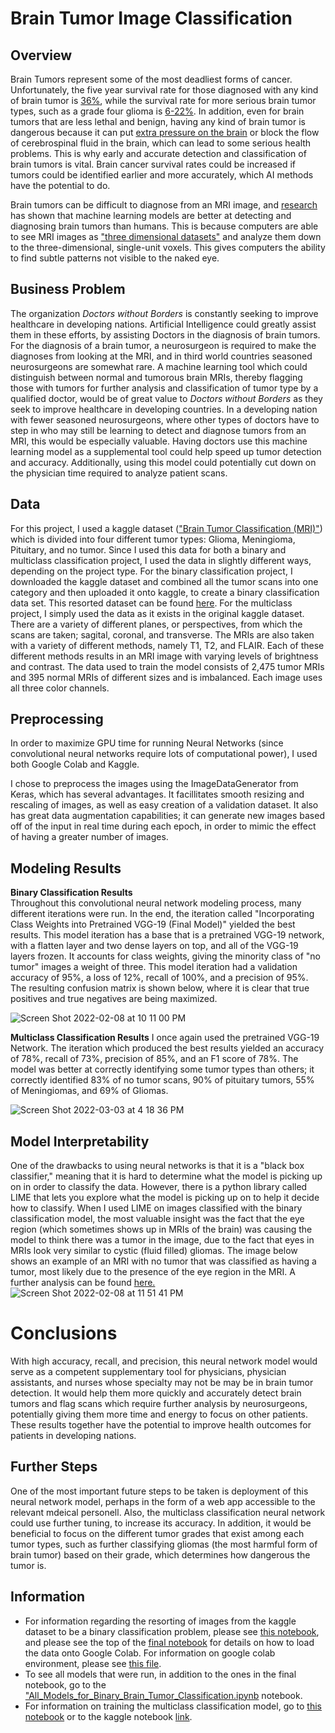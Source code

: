 # Brain Tumor Image Classification

## Overview
Brain Tumors represent some of the most deadliest forms of cancer. Unfortunately, the five year survival rate for those diagnosed with any kind of brain tumor is [36%](https://www.cancer.net/cancer-types/brain-tumor/statistics), while the survival rate for more serious brain tumor types, such as a grade four glioma is [6-22%](https://moffitt.org/cancers/brain-cancer/survival-rate/). In addition, even for brain tumors that are less lethal and benign, having any kind of brain tumor is dangerous because it can put [extra pressure on the brain](https://www.hopkinsmedicine.org/health/conditions-and-diseases/brain-tumor) or block the flow of cerebrospinal fluid in the brain, which can lead to some serious health problems. This is why early and accurate detection and classification of brain tumors is vital. Brain cancer survival rates could be increased if tumors could be identified earlier and more accurately, which AI methods have the potential to do.

Brain tumors can be difficult to diagnose from an MRI image, and [research](https://www.ncbi.nlm.nih.gov/pmc/articles/PMC8508169/) has shown that machine learning models are better at detecting and diagnosing brain tumors than humans. This is because computers are able to see MRI images as ["three dimensional datasets"](https://www.ncbi.nlm.nih.gov/pmc/articles/PMC8508169/) and analyze them down to the three-dimensional, single-unit voxels. This gives computers the ability to find subtle patterns not visible to the naked eye.

## Business Problem
The organization *Doctors without Borders* is constantly seeking to improve healthcare in developing nations. Artificial Intelligence could greatly assist them in these efforts, by assisting Doctors in the diagnosis of brain tumors. For the diagnosis of a brain tumor, a neurosurgeon is required to make the diagnoses from looking at the MRI, and in third world countries seasoned neurosurgeons are somewhat rare. A machine learning tool which could distinguish between normal and tumorous brain MRIs, thereby flagging those with tumors for further analysis and classification of tumor type by a qualified doctor, would be of great value to *Doctors without Borders* as they seek to improve healthcare in developing countries. In a developing nation with fewer seasoned neurosurgeons, where other types of doctors have to step in who may still be learning to detect and diagnose tumors from an MRI, this would be especially valuable. Having doctors use this machine learning model as a supplemental tool could help speed up tumor detection and accuracy. Additionally, using this model could potentially cut down on the physician time required to analyze patient scans. 

## Data
For this project, I used a kaggle dataset (["Brain Tumor Classification (MRI)"](https://www.kaggle.com/sartajbhuvaji/brain-tumor-classification-mri)) which is divided into four different tumor types: Glioma, Meningioma, Pituitary, and no tumor. Since I used this data for both a binary and multiclass classification project, I used the data in slightly different ways, depending on the project type. For the binary classification project, I downloaded the kaggle dataset and combined all the tumor scans into one category and then uploaded it onto kaggle, to create a binary classification data set. This resorted dataset can be found [here](https://www.kaggle.com/brookejudithsmyth/resortedbraintumorclassificationmridata). For the multiclass project, I simply used the data as it exists in the original kaggle dataset. 
There are a variety of different planes, or perspectives, from which the scans are taken; sagital, coronal, and transverse. The MRIs are also taken with a variety of different methods, namely T1, T2, and FLAIR. Each of these different methods results in an MRI image with varying levels of brightness and contrast. The data used to train the model consists of 2,475 tumor MRIs and 395 normal MRIs of different sizes and is imbalanced. Each image uses all three color channels.


## Preprocessing
In order to maximize GPU time for running Neural Networks (since convolutional neural networks require lots of computational power), I used both Google Colab and Kaggle.

I chose to preprocess the images using the ImageDataGenerator from Keras, which has several advantages. It facillitates smooth resizing and rescaling of images, as well as easy creation of a validation dataset. It also has great data augmentation capabilities; it can generate new images based off of the input in real time during each epoch, in order to mimic the effect of having a greater number of images.


## Modeling Results

**Binary Classification Results**\
Throughout this convolutional neural network modeling process, many different iterations were run. In the end, the iteration called "Incorporating Class Weights into Pretrained VGG-19 (Final Model)" yielded the best results. This model iteration has a base that is a pretrained VGG-19 network, with a flatten layer and two dense layers on top, and all of the VGG-19 layers frozen. It accounts for class weights, giving the minority class of "no tumor" images a weight of three.  This model iteration had a validation accuracy of 95%, a loss of 12%, recall of 100%, and a precision of 95%. The resulting confusion matrix is shown below, where it is clear that true positives and true negatives are being maximized. 

![Screen Shot 2022-02-08 at 10 11 00 PM](https://user-images.githubusercontent.com/68525050/153120742-29ad7a43-c746-40d5-9a89-738c2fba74d2.png)

**Multiclass Classification Results**
I once again used the pretrained VGG-19 Network. The iteration which produced the best results yielded an accuracy of 78%, recall of 73%, precision of 85%, and an F1 score of 78%. The model was better at correctly identifying some tumor types than others; it correctly identified 83% of no tumor scans, 90% of pituitary tumors, 55% of Meningiomas, and 69% of Gliomas.

![Screen Shot 2022-03-03 at 4 18 36 PM](https://user-images.githubusercontent.com/68525050/157532794-d34a176d-db23-4be0-92e4-3dd2a2ad32ce.png)


## Model Interpretability

One of the drawbacks to using neural networks is that it is a "black box classifier," meaning that it is hard to determine what the model is picking up on in order to classify the data. However, there is a python library called LIME that lets you explore what the model is picking up on to help it decide how to classify. When I used LIME on images classified with the binary classification model, the most valuable insight was the fact that the eye region (which sometimes shows up in MRIs of the brain) was causing the model to think there was a tumor in the image, due to the fact that eyes in MRIs look very similar to cystic (fluid filled) gliomas. The image below shows an example of an MRI with no tumor that was classified as having a tumor, most likely due to the presence of the eye region in the MRI. A further analysis can be found [here.](https://github.com/brooke57/BrainTumorImageClassification/blob/main/Exploring_the_Black_Box_with_Lime.ipynb)
![Screen Shot 2022-02-08 at 11 51 41 PM](https://user-images.githubusercontent.com/68525050/153130188-501ebe84-f985-4050-8587-ebcb9b02547a.png)

# Conclusions
With high accuracy, recall, and precision, this neural network model would serve as a competent supplementary tool for physicians, physician assistants, and nurses whose specialty may not be may be in brain tumor detection. It would help them more quickly and accurately detect brain tumors and flag scans which require further analysis by neurosurgeons, potentially giving them more time and energy to focus on other patients. These results together have the potential to improve health outcomes for patients in developing nations. 

## Further Steps
One of the most important future steps to be taken is deployment of this neural network model, perhaps in the form of a web app accessible to the relevant mdeical personell. Also, the multiclass classification neural network could use further tuning, to increase its accuracy. In addition, it would be beneficial to focus on the different tumor grades that exist among each tumor types, such as further classifying gliomas (the most harmful form of brain tumor) based on their grade, which determines how dangerous the tumor is.


## Information

- For information regarding the resorting of images from the kaggle dataset to be a binary classification problem, please see [this notebook](https://github.com/brooke57/BrainTumorImageClassification/blob/main/Supplemental_Notebooks/Renaming_Tumor_Images.ipynb), and please see the top of the [final notebook](https://github.com/brooke57/BrainTumorImageClassification/blob/main/Final_Binary_Brain_Tumor_Classification.ipynb) for details on how to load the data onto Google Colab. For information on google colab environment, please see [this file](https://github.com/brooke57/BrainTumorImageClassification/blob/main/Supplemental_Notebooks/Environment_Requirements.rtf).
- To see all models that were run, in addition to the ones in the final notebook, go to the ["All_Models_for_Binary_Brain_Tumor_Classification.ipynb](https://github.com/brooke57/BrainTumorImageClassification/blob/main/Supplemental_Notebooks/All_Models_for_Binary_Brain_Tumor_Classification.ipynb) notebook.
- For information on training the multiclass classification model, go to [this notebook](https://github.com/brooke57/BrainTumorImageClassification/blob/main/Supplemental_Notebooks/transfer-learning-multiclass-brain-tumor.ipynb) or to the kaggle notebook [link](https://www.kaggle.com/brookejudithsmyth/transfer-learning-multiclass-brain-tumor).
